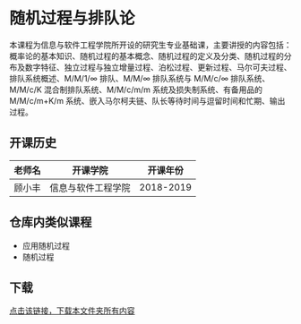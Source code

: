 # 随机过程与排队论

本课程为信息与软件工程学院所开设的研究生专业基础课，主要讲授的内容包括：概率论的基本知识、随机过程的基本概念、随机过程的定义及分类、随机过程的分布及数字特征、独立过程与独立增量过程、泊松过程、更新过程、马尔可夫过程、排队系统概述、M/M/1/∞ 排队、M/M/∞ 排队系统与 M/M/c/∞ 排队系统、M/M/c/K 混合制排队系统、M/M/c/m/m 系统及损失制系统、有备用品的 M/M/c/m+K/m 系统、嵌入马尔柯夫链、队长等待时间与逗留时间和忙期、输出过程。

## 开课历史

老师名|开课学院|开课年份
---|---|---
顾小丰|信息与软件工程学院|2018-2019

## 仓库内类似课程

- 应用随机过程
- 随机过程

## 下载

[点击该链接，下载本文件夹所有内容](https://xovee.github.io/gitzip/?https://github.com/Xovee/uestc-course/tree/master/课程目录/随机过程与排队论)
